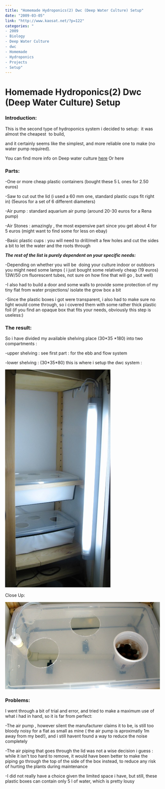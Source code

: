 ```yaml
---
title: "Homemade Hydroponics(2) Dwc (Deep Water Culture) Setup"
date: "2009-03-05"
link: "http://www.kaosat.net/?p=122"
categories: "
- 2009
- Biology
- Deep Water Culture
- dwc
- Homemade
- Hydroponics
- Projects
- Setup"
---
```




# Homemade Hydroponics(2) Dwc (Deep Water Culture) Setup 

### **Introduction:**

This is the second type of hydroponics system i decided to setup:  it was almost the cheapest  to build,

and it certainly seems like the simplest, and more reliable one to make (no water pump required).

You can find more info on Deep water culture [here](http://en.wikipedia.org/wiki/Deep_water_culture "Dwc-Wikipedia") Or here

### **Parts:**

\-One or more cheap plastic containers (bought these 5 L ones for 2.50 euros)

\-Saw to cut out the lid (i used a 60 mm one, standard plastic cups fit right in) (5euros for a set of 6 different diameters)

\-Air pump : standard aquarium air pump (around 20-30 euros for a Rena pump)

\-Air Stones : amazingly , the most expensive part since you get about 4 for 5 euros (might want to find some for less on ebay)

\-Basic plastic cups : you will need to drill/melt a few holes and cut the sides a bit to let the water and the roots through

**_The rest of the list is purely dependent on your specific needs:_**

\-Depending on whether you will be  doing your culture indoor or outdoors you might need some lamps ( i just bought some relatively cheap (19 euros) 13W/50 cm fluorescent tubes, not sure on how fine that will go , but well)

\-I also had to build a door and some walls to provide some protection of my tiny flat from water projections/ isolate the grow box a bit

\-Since the plastic boxes i got were transparent, i also had to make sure no light would come through, so i covered them with some rather thick plastic foil (if you find an opaque box that fits your needs, obviously this step is useless:)

### **The result**:

So i have divided my available shelving place (30\*35 \*180) into two compartments :

\-upper shelving : see first part : for the ebb and flow system

\-lower shelving : (30\*35\*80) this is where i setup the dwc system :

[![bottomshelving](./assets/bottomshelving.jpg "bottomshelving")](./assets/bottomshelving.jpg)

Close Up:

[![bottomshelving-closeup](./assets/bottomshelving-closeup.jpg "bottomshelving-closeup")](./assets/bottomshelving-closeup.jpg)

### Problems:

I went through a bit of trial and error, and tried to make a maximum use of what i had in hand, so it is far from perfect:

\-The air pump , however silent the manufacturer claims it to be, is still too bloody noisy for a flat as small as mine ( the air pump is aproximatly 1m away from my bed!), and i still havent found a way to reduce the noise completely

\-The air piping that goes through the lid was not a wise decision i guess : while it isn't too hard to remove, it would have been better to make the piping go through the top of the side of the box instead, to reduce any risk of hurting the plants during maintenance

\-I did not really have a choice given the limited space i have, but still, these plastic boxes can contain only 5 l of water, which is pretty lousy
